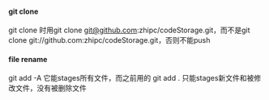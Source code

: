 #### git clone
git clone 时用git clone git@github.com:zhipc/codeStorage.git，而不是git clone git://github.com:zhipc/codeStorage.git，否则不能push

#### file rename
git add -A
它能stages所有文件，而之前用的
git add .
只能stages新文件和被修改文件，没有被删除文件
